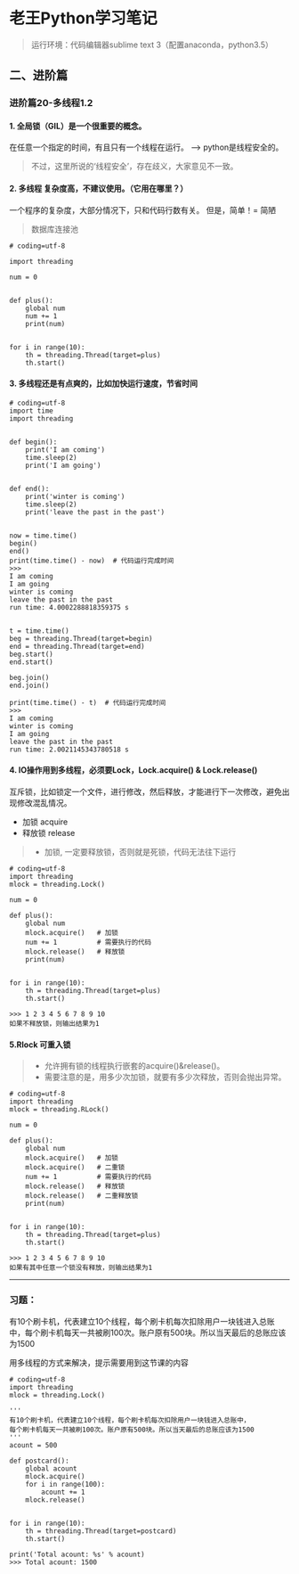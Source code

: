 # 老王Python学习笔记
> 运行环境：代码编辑器sublime text 3（配置anaconda，python3.5）
## 二、进阶篇

### 进阶篇20-多线程1.2

#### 1. 全局锁（GIL）是一个很重要的概念。
在任意一个指定的时间，有且只有一个线程在运行。 --> python是线程安全的。
> 不过，这里所说的‘线程安全’，存在歧义，大家意见不一致。


#### 2. 多线程 复杂度高，不建议使用。（它用在哪里？）

一个程序的复杂度，大部分情况下，只和代码行数有关。
但是，简单！= 简陋
> 数据库连接池

```
# coding=utf-8

import threading

num = 0


def plus():
    global num
    num += 1
    print(num)


for i in range(10):
    th = threading.Thread(target=plus)
    th.start()
```

#### 3. 多线程还是有点爽的，比如加快运行速度，节省时间

```
# coding=utf-8
import time
import threading


def begin():
    print('I am coming')
    time.sleep(2)
    print('I am going')


def end():
    print('winter is coming')
    time.sleep(2)
    print('leave the past in the past')


now = time.time()
begin()
end()
print(time.time() - now)  # 代码运行完成时间
>>>
I am coming
I am going
winter is coming
leave the past in the past
run time: 4.0002288818359375 s


t = time.time()
beg = threading.Thread(target=begin)
end = threading.Thread(target=end)
beg.start()
end.start()

beg.join()
end.join()

print(time.time() - t)  # 代码运行完成时间
>>>
I am coming
winter is coming
I am going
leave the past in the past
run time: 2.0021145343780518 s
```

#### 4. IO操作用到多线程，必须要Lock，Lock.acquire() & Lock.release()

互斥锁，比如锁定一个文件，进行修改，然后释放，才能进行下一次修改，避免出现修改混乱情况。

- 加锁 acquire
- 释放锁 release
>- 加锁, 一定要释放锁，否则就是死锁，代码无法往下运行

```
# coding=utf-8
import threading
mlock = threading.Lock()

num = 0

def plus():
    global num
    mlock.acquire()   # 加锁
    num += 1          # 需要执行的代码
    mlock.release()   # 释放锁
    print(num)


for i in range(10):
    th = threading.Thread(target=plus)
    th.start()

>>> 1 2 3 4 5 6 7 8 9 10
如果不释放锁，则输出结果为1
```

#### 5.Rlock 可重入锁
>- 允许拥有锁的线程执行嵌套的acquire()&release()。
>- 需要注意的是，用多少次加锁，就要有多少次释放，否则会抛出异常。


```
# coding=utf-8
import threading
mlock = threading.RLock()

num = 0

def plus():
    global num
    mlock.acquire()   # 加锁
    mlock.acquire()   # 二重锁
    num += 1          # 需要执行的代码
    mlock.release()   # 释放锁
    mlock.release()   # 二重释放锁
    print(num)


for i in range(10):
    th = threading.Thread(target=plus)
    th.start()

>>> 1 2 3 4 5 6 7 8 9 10
如果有其中任意一个锁没有释放，则输出结果为1
```

---

### 习题：

有10个刷卡机，代表建立10个线程，每个刷卡机每次扣除用户一块钱进入总账中，每个刷卡机每天一共被刷100次。账户原有500块。所以当天最后的总账应该为1500

用多线程的方式来解决，提示需要用到这节课的内容

```
# coding=utf-8
import threading
mlock = threading.Lock()

'''
有10个刷卡机，代表建立10个线程，每个刷卡机每次扣除用户一块钱进入总账中，
每个刷卡机每天一共被刷100次。账户原有500块。所以当天最后的总账应该为1500
'''
acount = 500

def postcard():
    global acount
    mlock.acquire()
    for i in range(100):
        acount += 1
    mlock.release()


for i in range(10):
    th = threading.Thread(target=postcard)
    th.start()

print('Total acount: %s' % acount)
>>> Total acount: 1500
```
